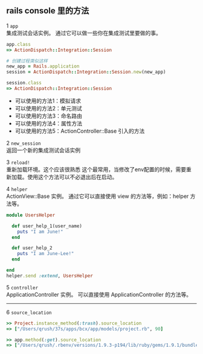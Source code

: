 ## rails console 里的方法

1 `app`  
集成测试会话实例。
通过它可以做一些你在集成测试里要做的事。

```ruby
app.class
=> ActionDispatch::Integration::Session

# 创建过程类似这样
new_app = Rails.application
session = ActionDispatch::Integration::Session.new(new_app)

session.class
=> ActionDispatch::Integration::Session
```

- 可以使用的方法1：模拟请求
- 可以使用的方法2：单元测试
- 可以使用的方法3：命名路由
- 可以使用的方法4：属性方法
- 可以使用的方法5：ActionController::Base 引入的方法

2 `new_session`  
返回一个新的集成测试会话实例

3 `reload!`  
重新加载环境。这个应该很熟悉
这个最常用，当修改了env配置的时候，需要重新加载。使用这个方法可以不必退出后在启动。

4 `helper`  
ActionView::Base 实例。
通过它可以直接使用 view 的方法等，例如：helper 方法等。

```ruby
module UsersHelper

  def user_help_1(user_name)
    puts "I am June!"
  end

  def user_help_2
    puts "I am June-Lee!"
  end

end
helper.send :extend, UsersHelper
```

5 `controller`  
ApplicationController 实例。
可以直接使用 ApplicationController 的方法等。

---

6 `source_location`

```ruby
>> Project.instance_method(:trash).source_location
=> ["/Users/qrush/37s/apps/bcx/app/models/project.rb", 90]

>> app.method(:get).source_location
=> ["/Users/qrush/.rbenv/versions/1.9.3-p194/lib/ruby/gems/1.9.1/bundler/gems/rails-7d95b814583b/actionpack/lib/action_dispatch/testing/integration.rb", 32]
```
